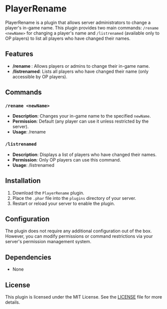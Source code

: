 # PlayerRename
PlayerRename is a plugin that allows server administrators to change a player's in-game name. This plugin provides two main commands: `/rename <newName>` for changing a player's name and `/listrenamed` (available only to OP players) to list all players who have changed their names.

## Features
- **/rename <newName>**: Allows players or admins to change their in-game name.
- **/listrenamed**: Lists all players who have changed their name (only accessible by OP players).

## Commands

### `/rename <newName>`
- **Description**: Changes your in-game name to the specified `newName`.
- **Permission**: Default (any player can use it unless restricted by the server).
- **Usage**: /rename <newName>

### `/listrenamed`
- **Description**: Displays a list of players who have changed their names.
- **Permission**: Only OP players can use this command.
- **Usage**: /listrenamed

## Installation
1. Download the `PlayerRename` plugin.
2. Place the `.phar` file into the `plugins` directory of your server.
3. Restart or reload your server to enable the plugin.

## Configuration
The plugin does not require any additional configuration out of the box. However, you can modify permissions or command restrictions via your server's permission management system.

## Dependencies
- None

## License
This plugin is licensed under the MIT License. See the [LICENSE](LICENSE) file for more details.
